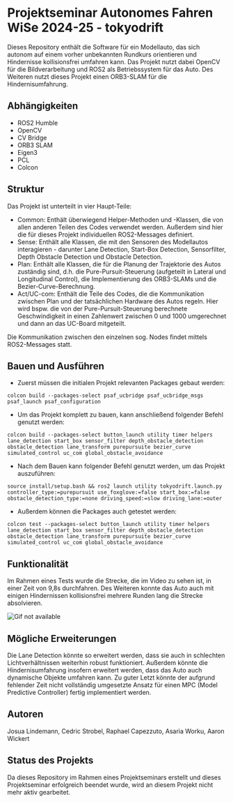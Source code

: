 # Projektseminar Autonomes Fahren WiSe 2024-25 - tokyodrift
Dieses Repository enthält die Software für ein Modellauto, das sich autonom auf einem vorher unbekannten Rundkurs orientieren und Hindernisse kollisionsfrei umfahren kann.
Das Projekt nutzt dabei OpenCV für die Bildverarbeitung und ROS2 als Betriebssystem für das Auto. Des Weiteren nutzt dieses Projekt einen ORB3-SLAM für die Hindernisumfahrung.

## Abhängigkeiten
- ROS2 Humble
- OpenCV
- CV Bridge
- ORB3 SLAM
- Eigen3
- PCL
- Colcon

## Struktur
Das Projekt ist unterteilt in vier Haupt-Teile:
- Common: Enthält überwiegend Helper-Methoden und -Klassen, die von allen anderen Teilen des Codes verwendet werden. Außerdem sind hier die für dieses Projekt individuellen ROS2-Messages definiert.
- Sense: Enthält alle Klassen, die mit den Sensoren des Modellautos interagieren - darunter Lane Detection, Start-Box Detection, Sensorfilter, Depth Obstacle Detection und Obstacle Detection.
- Plan: Enthält alle Klassen, die für die Planung der Trajektorie des Autos zuständig sind, d.h. die Pure-Pursuit-Steuerung (aufgeteilt in Lateral und Longitudinal Control), die Implementierung des ORB3-SLAMs und die Bezier-Curve-Berechnung.
- Act/UC-com: Enthält die Teile des Codes, die die Kommunikation zwischen Plan und der tatsächlichen Hardware des Autos regeln. Hier wird bspw. die von der Pure-Pursuit-Steuerung berechnete Geschwindigkeit in einen Zahlenwert zwischen 0 und 1000 umgerechnet und dann an das UC-Board mitgeteilt.

Die Kommunikation zwischen den einzelnen sog. Nodes findet mittels ROS2-Messages statt.

## Bauen und Ausführen
- Zuerst müssen die initialen Projekt relevanten Packages gebaut werden:
```
colcon build --packages-select psaf_ucbridge psaf_ucbridge_msgs psaf_launch psaf_configuration
```
- Um das Projekt komplett zu bauen, kann anschließend folgender Befehl genutzt werden: 
```
colcon build --packages-select button_launch utility timer helpers lane_detection start_box sensor_filter depth_obstacle_detection obstacle_detection lane_transform purepursuite bezier_curve simulated_control uc_com global_obstacle_avoidance
```
- Nach dem Bauen kann folgender Befehl genutzt werden, um das Projekt auszuführen:
```
source install/setup.bash && ros2 launch utility tokyodrift.launch.py controller_type:=purepursuit use_foxglove:=false start_box:=false obstacle_detection_type:=none driving_speed:=slow driving_lane:=outer
```
- Außerdem können die Packages auch getestet werden:
```
colcon test --packages-select button_launch utility timer helpers lane_detection start_box sensor_filter depth_obstacle_detection obstacle_detection lane_transform purepursuite bezier_curve simulated_control uc_com global_obstacle_avoidance
```

## Funktionalität
Im Rahmen eines Tests wurde die Strecke, die im Video zu sehen ist, in einer Zeit von 9,8s durchfahren. Des Weiteren konnte das Auto auch mit einigen Hindernissen kollisionsfrei mehrere Runden lang die Strecke absolvieren.

![Gif not available](parcours-optimized.gif)




## Mögliche Erweiterungen
Die Lane Detection könnte so erweitert werden, dass sie auch in schlechten Lichtverhältnissen weiterhin robust funktioniert. Außerdem könnte die Hindernisumfahrung insofern erweitert werden,
dass das Auto auch dynamische Objekte umfahren kann. Zu guter Letzt könnte der aufgrund fehlender Zeit nicht vollständig umgesetzte Ansatz für einen MPC (Model Predictive Controller) fertig implementiert werden.

## Autoren
Josua Lindemann, Cedric Strobel, Raphael Capezzuto, Asaria Worku, Aaron Wickert

## Status des Projekts
Da dieses Repository im Rahmen eines Projektseminars erstellt und dieses Projektseminar erfolgreich beendet wurde, wird an diesem Projekt nicht mehr aktiv gearbeitet. 
